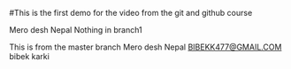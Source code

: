#This is the first demo for the video from the git and github course 

Mero desh Nepal
Nothing in branch1

This is from the master branch
Mero desh Nepal
BIBEKK477@GMAIL.COM
bibek karki

